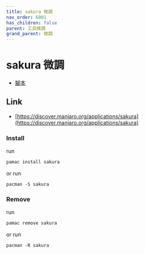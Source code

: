 ```yaml
---
title: sakura 微調
nav_order: 6001
has_children: false
parent: 工具微調
grand_parent: 微調
---
```



# sakura 微調

* [腳本](https://github.com/samwhelp/note-about-manjaro/tree/gh-pages/_demo/adjustment/tool/sakura)


## Link

* [https://discover.manjaro.org/applications/sakura](https://discover.manjaro.org/applications/sakura)

### Install

run

``` sh
pamac install sakura
```

or run

```
pacman -S sakura
```


### Remove

run

``` sh
pamac remove sakura
```

or run

```
pacman -R sakura
```
